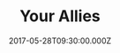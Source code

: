 ---
title: "Your Allies"
image: "https://i.imgur.com/MuLYIpM.jpg"
date: "2017-05-28T09:30:00.000Z"
video:
  type: "vimeo"
  id: 219287226
speaker:
  name: "Rob Yanike"
  permalink: "rob-yanike"
series: "insiders"
---